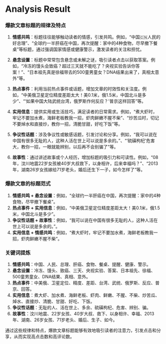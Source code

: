 # Analysis Result

### 爆款文章标题的规律及特点

1. **情感共鸣**：标题往往能够触动读者的情感，引发共鸣。例如，“中国🇨🇳人民的好总理”、“全球约一半肝癌在中国，再次提醒：家中的4种食物，尽早撤下餐桌”等标题，通过强调国家情感或健康警示，激发读者的关注和担忧。

2. **悬念设置**：标题中常常包含悬念或未解之谜，吸引读者点击以获取答案。例如，“冷冻的馒头会致癌？超过三天就不能吃了？央视实验告诉你答案！”、“日本祖先真是徐福带去的500童男童女？DNA结果出来了，真相太意外”等。

3. **热点事件**：利用当前热点事件或话题，增加文章的时效性和关注度。例如，“中美俄卫星定位精度差距太大！美0.1米，俄1.5米，中国北斗是多少”、“‘如果中国大陆武统台湾，俄罗斯作何反应？’普京这样回答”等。

4. **实用信息**：提供实用或生活技巧，满足读者的日常需求。例如，“煮大虾时，牢记不要加水煮，海鲜老板教我一招，虾肉鲜嫩不腥不柴”、“炒苦瓜时，切记不要焯水和直接炒，教你一招，清脆甘甜，好吃下饭”等。

5. **争议性话题**：涉及争议性或敏感话题，引发讨论和分享。例如，“我可以说在中国有很多无耻的人，这种人活在世上可以说是多余的。”、“‘硫磺枸杞’危害大，教你一招，一眼就能辨别，以后再不会别骗了”等。

6. **故事性**：通过讲述故事或个人经历，增加标题的吸引力和可读性。例如，“08年，汶川地震22岁女孩被40岁大叔救下，以身相许，后来幸福吗？”、“2013年，湖南26岁女孩嫁给71岁老头，婚后还生下一子，如今怎样了”等。

### 爆款文章的标题范式

1. **情感共鸣 + 悬念设置**：例如，“全球约一半肝癌在中国，再次提醒：家中的4种食物，尽早撤下餐桌”。
2. **热点事件 + 实用信息**：例如，“中美俄卫星定位精度差距太大！美0.1米，俄1.5米，中国北斗是多少”。
3. **争议性话题 + 故事性**：例如，“我可以说在中国有很多无耻的人，这种人活在世上可以说是多余的。”。
4. **实用信息 + 情感共鸣**：例如，“煮大虾时，牢记不要加水煮，海鲜老板教我一招，虾肉鲜嫩不腥不柴”。

### 关键词提炼

1. **情感共鸣**：中国、人民、总理、肝癌、食物、餐桌、提醒、健康、警示。
2. **悬念设置**：冷冻、馒头、致癌、三天、央视实验、答案、日本祖先、徐福、500童男童女、DNA结果、真相、意外。
3. **热点事件**：中美俄、卫星定位、精度、差距、台湾、武统、俄罗斯、反应、普京、回答。
4. **实用信息**：煮大虾、加水煮、海鲜老板、虾肉、鲜嫩、不腥、不柴、炒苦瓜、焯水、直接炒、清脆、甘甜、好吃、下饭。
5. **争议性话题**：无耻的人、活在世上、多余、硫磺枸杞、危害、辨别、骗。
6. **故事性**：汶川地震、22岁女孩、40岁大叔、救下、以身相许、幸福、2013年、湖南、26岁女孩、71岁老头、婚后、生子、如今。

通过这些规律和特点，爆款文章标题能够有效地吸引读者的注意力，引发点击和分享，从而实现高点击数和高评论数。
